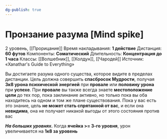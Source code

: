 ```yaml
---
dg-publish: true
---
```

# Пронзание разума [Mind spike]
2 уровень, [[Прорицание]]
Время накладывания: **1 действие**
Дистанция: **60 футов**
Компоненты: **Соматический**
Длительность: **Концентрация до 1 часа**
Классы: [[Волшебник]], [[Колдун]], [[Чародей]]
Источник: «Xanathar's Guide to Everything»

Вы достигаете разума одного существа, которое видите в пределах дистанции. Цель должна совершить **спасбросок Мудрости**, получая **3к8 урона психической энергией** при **провале** или **половину урона** при **успехе**. При **провале** вы также всегда знаете **местоположение цели** до тех пор, пока заклинание активно, но только пока вы оба находитесь на одном и том же плане существования. Пока у вас есть это знание, цель **не может стать спрятанной от вас**, и если она **невидима**, она не получает никакой выгоды от этого состояния против вас

**_На больших уровнях._** Когда **ячейка >= 3-го уровня**, урон увеличивается на **1к8 за уровень**